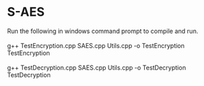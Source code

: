 # S-AES

Run the following in windows command prompt to compile and run.<br>
<br>
g++ TestEncryption.cpp SAES.cpp Utils.cpp -o TestEncryption<br>
TestEncryption<br>
<br>
g++ TestDecryption.cpp SAES.cpp Utils.cpp -o TestDecryption<br>
TestDecryption<br>
